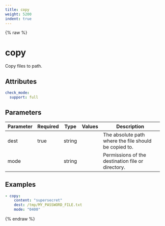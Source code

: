 ```yaml
---
title: copy
weight: 5200
indent: true
---
```


{% raw %}
# copy

Copy files to path.

## Attributes

```yaml
check_mode:
  support: full
```

## Parameters

| Parameter | Required | Type   | Values | Description                                           |
|-----------|----------|--------|--------|-------------------------------------------------------|
| dest      | true     | string |        | The absolute path where the file should be copied to. |
| mode      |          | string |        | Permissions of the destination file or directory.     |

## Examples

```yaml
- copy:
    content: "supersecret"
    dest: /tmp/MY_PASSWORD_FILE.txt
    mode: "0400"
```

{% endraw %}